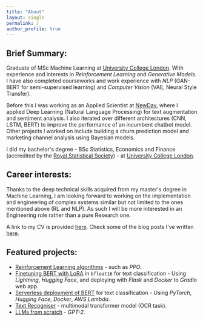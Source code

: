 ```yaml
---
title: "About"
layout: single
permalink: /
author_profile: true
---
```


## Brief Summary:
Graduate of MSc Machine Learning at [University College London](https://www.ucl.ac.uk). With experience and interests in *Reinforcement Learning* and *Generative Models*. I have also completed courseworks and work experience with *NLP* (GAN-BERT for semi-supervised learning) and *Computer Vision* (VAE, Neural Style Transfer).

Before this I was working as an Applied Scientist at [NewDay](https://www.newday.co.uk/), where I applied Deep Learning (Natural Language Processing) for text augmentation and sentiment analysis. I also iterated over different architectures (CNN, LSTM, BERT) to improve the performance of an incumbent chatbot model. Other projects I worked on include building a churn prediction model and marketing channel analysis using Bayesian models.

I did my bachelor's degree - BSc Statistics, Economics and Finance (accredited by the [Royal Statistical Society](https://rss.org.uk/)) - at [University College London](https://www.ucl.ac.uk).

## Career interests:
Thanks to the deep technical skills acquired from my master's degree in Machine Learning, I am looking forward to working on the implementation and engineering of complex systems similar but not limited to the ones mentioned above (RL and NLP). As such I will be more interested in an Engineering role rather than a pure Research one. 

A link to my CV is provided [here](https://drive.google.com/file/d/1xjfJmlEbxrjGz7CYEP9a2VwY8ZKAdysc/view?usp=sharing). Check some of the blog posts I've written [here](https://mariovas3.github.io/posts_list).

## Featured projects:
* <a href="https://github.com/mariovas3/rl-algos" alt="link to rl-algos repo">Reinforcement Learning algorithms</a> - such as *PPO*.
* <a href="https://github.com/mariovas3/bert-lora">Finetuning BERT with LoRA</a> in `bfloat16` for text classification - Using *Lightning*, *Hugging Face*, and deploying with *Flask* and *Docker* to *Gradio* web app.
* <a href="https://github.com/mariovas3/deploying-bert">Serverless deployment of BERT</a> for text classification - Using *PyTorch*, *Hugging Face*, *Docker*, *AWS Lambda*.
* <a href="https://github.com/mariovas3/text-recogniser" alt="link to text-recogniser repo">Text Recogniser</a> - multimodal transformer model (OCR task).
* <a href="https://github.com/mariovas3/llms" alt="link to llms repo">LLMs from scratch</a> - *GPT-2*.
